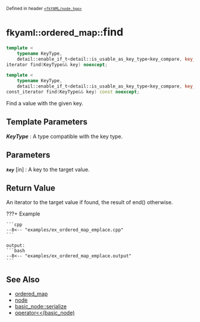 <small>Defined in header [`<fkYAML/node.hpp>`](https://github.com/fktn-k/fkYAML/blob/develop/include/fkYAML/ordered_map.hpp)</small>

# <small>fkyaml::ordered_map::</small>find

```cpp
template <
    typename KeyType,
    detail::enable_if_t<detail::is_usable_as_key_type<key_compare, key_type, KeyType>::value, int> = 0>
iterator find(KeyType&& key) noexcept;

template <
    typename KeyType,
    detail::enable_if_t<detail::is_usable_as_key_type<key_compare, key_type, KeyType>::value, int> = 0>
const_iterator find(KeyType&& key) const noexcept;
```

Find a value with the given key.  

## **Template Parameters**

***KeyType***
:   A type compatible with the key type.

## **Parameters**

***`key`*** [in]
:   A key to the target value.

## **Return Value**

An iterator to the target value if found, the result of end() otherwise.  

???+ Example

    ```cpp
    --8<-- "examples/ex_ordered_map_emplace.cpp"
    ```

    output:
    ```bash
    --8<-- "examples/ex_ordered_map_emplace.output"
    ```

## **See Also**

* [ordered_map](index.md)
* [node](../basic_node/node.md)
* [basic_node::serialize](../basic_node/serialize.md)
* [operator<<(basic_node)](../basic_node/insertion_operator.md)
